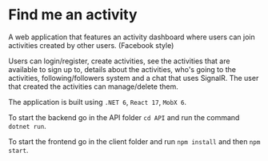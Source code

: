 # Find me an activity

A web application that features an activity dashboard where users can join activities created by other users. (Facebook style)

Users can login/register, create activities, see the activities that are available to sign up to, details about the activities, who's going to the activities, following/followers system and a chat that uses SignalR. The user that created the activities can manage/delete them.

The application is built using ```.NET 6```, ```React 17```, ```MobX 6```.

To start the backend go in the API folder ```cd API``` and run the command ```dotnet run```.

To start the frontend go in the client folder and run ```npm install``` and then ```npm start```.
